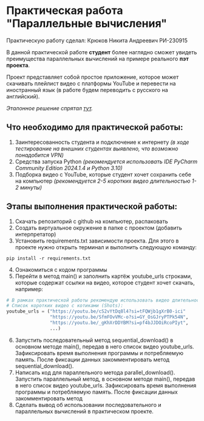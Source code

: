 # Практическая работа "Параллельные вычисления"

Практическую работу сделал: Крюков Никита Андреевич РИ-230915

В данной практической работе **студент** более наглядно сможет увидеть преимущества параллельных вычислений на примере реального **пэт проекта**.

Проект представляет собой простое приложение, которое может скачивать плейлист видео с платформы YouTube и перевести на иностранный язык (в работе будем переводить с русского на английский).

*Эталонное решение спрятал [тут](https://github.com/ytkinroman/tekhnologii_programmirovaniya_3/tree/perfect_solution).*


## Что необходимо для практической работы:
1. Заинтересованность студента и подключение к интернету *(в ходе тестирование на внешних студентах выявлено, что возможно понадобится VPN)*
2. Средства запуска Python *(рекомендуется использовать IDE PyCharm Community Edition 2024.1.4 и Python 3.10)*
3. Подборка видео с YouTube, которые студент хочет сохранить себе на компьютер *(рекомендуется 2-5 коротких видео длительностью 1-2 минуты)*

## Этапы выполнения практической работы:
1. Скачать репозиторий с github на компьютер, распаковать
2. Создать виртуальное окружение в папке с проектом (добавить интерпретатор)
3. Установить requirements.txt зависимости проекта. Для этого в проекте нужно открыть терминал и выполнить следующую команду:

```
pip install -r requirements.txt
```

4. Ознакомиться с кодом программы
5. Перейти в метод main() и заполнить картёж youtube_urls строками, которые содержат ссылки на видео, которое студент хочет скачать, например: 

```py
# В рамках практической работы рекомендую использовать видео длительностью около минуты.
# Список коротких видео с котиками (Shots):
youtube_urls = ("https://youtu.be/cS2vYtDq8l4?si=tFQWjb1gXrB0-ici"
                "https://youtu.be/SfmFOvVMc-o?si=GY_OsGJryPTPk54N",
                "https://youtu.be/_gKhXrDDYBM?si=pf4bJJDOiRcoPIyt",
                ...)
```
   
6. Запустить последовательный метод sequential_download() в основном методе main(), передав в него список видео youtube_urls. Зафиксировать время выполнения программы и потребляемую память. После фиксации данных закомментировать метод sequential_download().
7. Написать код для параллельного метода parallel_download(). Запустить параллельный метод, в основном методе main(), передав в него список видео youtube_urls. Зафиксировать время выполнения программы и потребляемую память. После фиксации данных закомментировать метод 
8. Сделать вывод об использовании последовательного и параллельных вычислений в практическом проекте.
